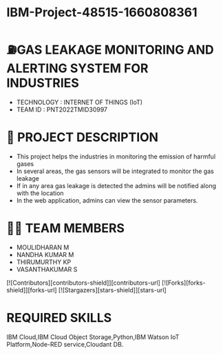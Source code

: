 

<br />

<div align= left>
  
  # **IBM-Project-48515-1660808361**
  
</div>


# **⛽GAS LEAKAGE MONITORING AND ALERTING SYSTEM FOR INDUSTRIES**

- TECHNOLOGY : INTERNET OF THINGS (IoT)
- TEAM ID :  PNT2022TMID30997

# **📒 PROJECT DESCRIPTION**
- This project helps the industries in monitoring the emission of harmful gases
- In several areas, the gas sensors will be integrated to monitor the gas leakage
- If in any area gas leakage is detected the admins will be notified along with the location
- In the web application, admins can view the sensor parameters.

# **👨‍💻 TEAM MEMBERS**
- MOULIDHARAN M
- NANDHA KUMAR M
- THIRUMURTHY KP
- VASANTHAKUMAR S

[![Contributors][contributors-shield]][contributors-url]
[![Forks][forks-shield]][forks-url]
[![Stargazers][stars-shield]][stars-url]



# REQUIRED SKILLS

IBM Cloud,IBM Cloud Object Storage,Python,IBM Watson IoT Platform,Node-RED service,Cloudant DB.

